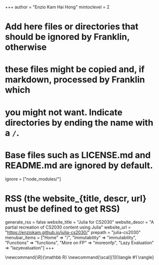<!--
Add here global page variables to use throughout your website.
-->
+++
author = "Enzio Kam Hai Hong"
mintoclevel = 2

# Add here files or directories that should be ignored by Franklin, otherwise
# these files might be copied and, if markdown, processed by Franklin which
# you might not want. Indicate directories by ending the name with a `/`.
# Base files such as LICENSE.md and README.md are ignored by default.
ignore = ["node_modules/"]

# RSS (the website_{title, descr, url} must be defined to get RSS)
generate_rss = false
website_title = "Julia for CS2030"
website_descr = "A partial recreation of CS2030 content using Julia"
website_url   = "https://enziokam.github.io/julia-cs2030/"
prepath = "julia-cs2030"
menubar_items = ["Home" => "/", "Immutability" => "immutability",
                "Functions" => "functions", "More on FP" => "moreonfp",
                "Lazy Evaluation" => "lazyevaluation"]
+++

<!--
Add here global latex commands to use throughout your pages.
-->
\newcommand{\R}{\mathbb R}
\newcommand{\scal}[1]{\langle #1 \rangle}
